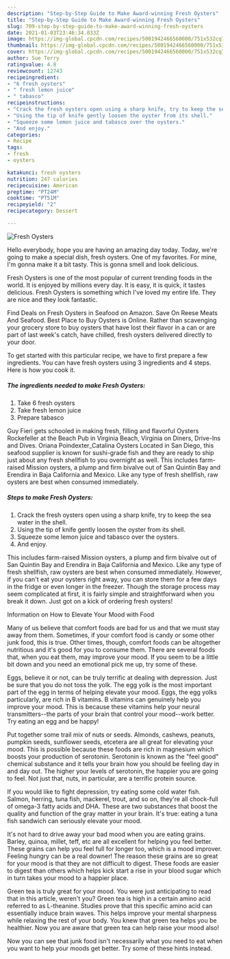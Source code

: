 ```yaml
---
description: "Step-by-Step Guide to Make Award-winning Fresh Oysters"
title: "Step-by-Step Guide to Make Award-winning Fresh Oysters"
slug: 709-step-by-step-guide-to-make-award-winning-fresh-oysters
date: 2021-01-03T23:46:34.033Z
image: https://img-global.cpcdn.com/recipes/5001942466560000/751x532cq70/fresh-oysters-recipe-main-photo.jpg
thumbnail: https://img-global.cpcdn.com/recipes/5001942466560000/751x532cq70/fresh-oysters-recipe-main-photo.jpg
cover: https://img-global.cpcdn.com/recipes/5001942466560000/751x532cq70/fresh-oysters-recipe-main-photo.jpg
author: Sue Terry
ratingvalue: 4.8
reviewcount: 12743
recipeingredient:
- "6 fresh oysters"
- " fresh lemon juice"
- " tabasco"
recipeinstructions:
- "Crack the fresh oysters open using a sharp knife, try to keep the sea water in the shell."
- "Using the tip of knife gently loosen the oyster from its shell."
- "Squeeze some lemon juice and tabasco over the oysters."
- "And enjoy."
categories:
- Recipe
tags:
- fresh
- oysters

katakunci: fresh oysters 
nutrition: 247 calories
recipecuisine: American
preptime: "PT24M"
cooktime: "PT51M"
recipeyield: "2"
recipecategory: Dessert

---
```



![Fresh Oysters](https://img-global.cpcdn.com/recipes/5001942466560000/751x532cq70/fresh-oysters-recipe-main-photo.jpg)

Hello everybody, hope you are having an amazing day today. Today, we're going to make a special dish, fresh oysters. One of my favorites. For mine, I'm gonna make it a bit tasty. This is gonna smell and look delicious.

Fresh Oysters is one of the most popular of current trending foods in the world. It is enjoyed by millions every day. It is easy, it is quick, it tastes delicious. Fresh Oysters is something which I've loved my entire life. They are nice and they look fantastic.

Find Deals on Fresh Oysters in Seafood on Amazon. Save On Reese Meats And Seafood. Best Place to Buy Oysters is Online. Rather than scavenging your grocery store to buy oysters that have lost their flavor in a can or are part of last week&#39;s catch, have chilled, fresh oysters delivered directly to your door.


To get started with this particular recipe, we have to first prepare a few ingredients. You can have fresh oysters using 3 ingredients and 4 steps. Here is how you cook it.

<!--inarticleads1-->

##### The ingredients needed to make Fresh Oysters:

1. Take 6 fresh oysters
1. Take  fresh lemon juice
1. Prepare  tabasco


Guy Fieri gets schooled in making fresh, filling and flavorful Oysters Rockefeller at the Beach Pub in Virginia Beach, Virginia on Diners, Drive-Ins and Dives. Oriana Poindexter_Catalina Oysters Located in San Diego, this seafood supplier is known for sushi-grade fish and they are ready to ship just about any fresh shellfish to you overnight as well. This includes farm-raised Mission oysters, a plump and firm bivalve out of San Quintin Bay and Erendira in Baja California and Mexico. Like any type of fresh shellfish, raw oysters are best when consumed immediately. 

<!--inarticleads2-->

##### Steps to make Fresh Oysters:

1. Crack the fresh oysters open using a sharp knife, try to keep the sea water in the shell.
1. Using the tip of knife gently loosen the oyster from its shell.
1. Squeeze some lemon juice and tabasco over the oysters.
1. And enjoy.


This includes farm-raised Mission oysters, a plump and firm bivalve out of San Quintin Bay and Erendira in Baja California and Mexico. Like any type of fresh shellfish, raw oysters are best when consumed immediately. However, if you can&#39;t eat your oysters right away, you can store them for a few days in the fridge or even longer in the freezer. Though the storage process may seem complicated at first, it is fairly simple and straightforward when you break it down. Just got on a kick of ordering fresh oysters! 

Information on How to Elevate Your Mood with Food


Many of us believe that comfort foods are bad for us and that we must stay away from them. Sometimes, if your comfort food is candy or some other junk food, this is true. Other times, though, comfort foods can be altogether nutritious and it's good for you to consume them. There are several foods that, when you eat them, may improve your mood. If you seem to be a little bit down and you need an emotional pick me up, try some of these.

Eggs, believe it or not, can be truly terrific at dealing with depression. Just be sure that you do not toss the yolk. The egg yolk is the most important part of the egg in terms of helping elevate your mood. Eggs, the egg yolks particularly, are rich in B vitamins. B vitamins can genuinely help you improve your mood. This is because these vitamins help your neural transmitters--the parts of your brain that control your mood--work better. Try eating an egg and be happy!

Put together some trail mix of nuts or seeds. Almonds, cashews, peanuts, pumpkin seeds, sunflower seeds, etcetera are all great for elevating your mood. This is possible because these foods are rich in magnesium which boosts your production of serotonin. Serotonin is known as the "feel good" chemical substance and it tells your brain how you should be feeling day in and day out. The higher your levels of serotonin, the happier you are going to feel. Not just that, nuts, in particular, are a terrific protein source.

If you would like to fight depression, try eating some cold water fish. Salmon, herring, tuna fish, mackerel, trout, and so on, they're all chock-full of omega-3 fatty acids and DHA. These are two substances that boost the quality and function of the gray matter in your brain. It's true: eating a tuna fish sandwich can seriously elevate your mood. 

It's not hard to drive away your bad mood when you are eating grains. Barley, quinoa, millet, teff, etc are all excellent for helping you feel better. These grains can help you feel full for longer too, which is a mood improver. Feeling hungry can be a real downer! The reason these grains are so great for your mood is that they are not difficult to digest. These foods are easier to digest than others which helps kick start a rise in your blood sugar which in turn takes your mood to a happier place.

Green tea is truly great for your mood. You were just anticipating to read that in this article, weren't you? Green tea is high in a certain amino acid referred to as L-theanine. Studies prove that this specific amino acid can essentially induce brain waves. This helps improve your mental sharpness while relaxing the rest of your body. You knew that green tea helps you be healthier. Now you are aware that green tea can help raise your mood also!

Now you can see that junk food isn't necessarily what you need to eat when you want to help your moods get better. Try  some  of  these  hints  instead.

